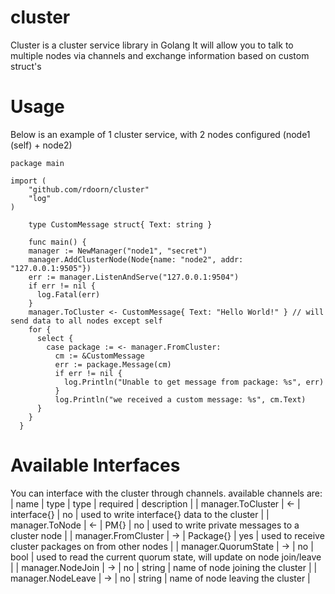 # cluster
Cluster is a cluster service library in Golang
It will allow you to talk to multiple nodes via channels and exchange information based on custom struct's

# Usage
Below is an example of 1 cluster service, with 2 nodes configured (node1 (self) + node2)
```
package main

import (
	"github.com/rdoorn/cluster"
	"log"
)

	type CustomMessage struct{ Text: string }

	func main() {
    manager := NewManager("node1", "secret")
    manager.AddClusterNode(Node{name: "node2", addr: "127.0.0.1:9505"})
    err := manager.ListenAndServe("127.0.0.1:9504")
    if err != nil {
      log.Fatal(err)
    }
    manager.ToCluster <- CustomMessage{ Text: "Hello World!" } // will send data to all nodes except self
    for {
      select {
        case package := <- manager.FromCluster:
          cm := &CustomMessage
          err := package.Message(cm)
          if err != nil {
            log.Println("Unable to get message from package: %s", err)
          }
          log.Println("we received a custom message: %s", cm.Text)
      }
    }
  }
```

# Available Interfaces
You can interface with the cluster through channels. available channels are:
| name | type | type | required | description |
| manager.ToCluster | <- | interface{} | no | used to write interface{} data to the cluster |
| manager.ToNode | <- | PM{} | no | used to write private messages to a cluster node |
| manager.FromCluster | -> | Package{} | yes | used to receive cluster packages on from other nodes |
| manager.QuorumState | -> | no | bool | used to read the current quorum state, will update on node join/leave |
| manager.NodeJoin | -> | no | string | name of node joining the cluster |
| manager.NodeLeave | -> | no | string | name of node leaving the cluster |
